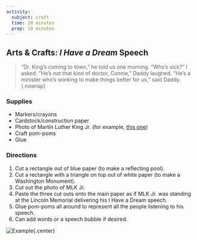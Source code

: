 ```yaml
---
activity:
  subject: craft
  time: 20 minutes
  prep: 10 minutes
---
```

## Arts & Crafts: _I Have a Dream_ Speech

>“Dr. King’s coming to town,” he told us one morning.
>“Who’s sick?” I asked.
>“He’s not that kind of doctor, Connie,” Daddy laughed.
>“He’s a minister who’s working to make things better for us,” said Daddy.
{.nowrap}

### Supplies

* Markers/crayons
* Cardstock/construction paper
* Photo of Martin Luther King Jr. (for example, [this one][1])
* Craft pom-poms
* Glue

[1]: https://www.theatlantic.com/photo/2015/01/remembering-martin-luther-king-jr-in-photos/384635/

### Directions

1. Cut a rectangle out of blue paper (to make a reflecting pool).
1. Cut a rectangle with a triangle on top out of white paper (to make a Washington Monument).
1. Cut out the photo of MLK Jr.
1. Paste the three cut outs onto the main paper as if MLK Jr. was standing at the Lincoln Memorial delivering
his I Have a Dream speech.
1. Glue pom-poms all around to represent all the people listening to his speech.
1. Can add words or a speech bubble if desired.

![Example](craft-speech.png){.center}
